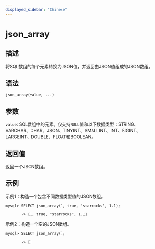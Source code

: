 ```yaml
---
displayed_sidebar: "Chinese"
---
```


# json_array

## 描述

将SQL数组的每个元素转换为JSON值，并返回由JSON值组成的JSON数组。

## 语法

```Haskell
json_array(value, ...)
```

## 参数

`value`: SQL数组中的元素。仅支持`NULL`值和以下数据类型：STRING、VARCHAR、CHAR、JSON、TINYINT、SMALLINT、INT、BIGINT、LARGEINT、DOUBLE、FLOAT和BOOLEAN。

## 返回值

返回一个JSON数组。

## 示例

示例1：构造一个包含不同数据类型值的JSON数组。

```plaintext
mysql> SELECT json_array(1, true, 'starrocks', 1.1);

       -> [1, true, "starrocks", 1.1]
```

示例2：构造一个空的JSON数组。

```plaintext
mysql> SELECT json_array();

       -> []
```